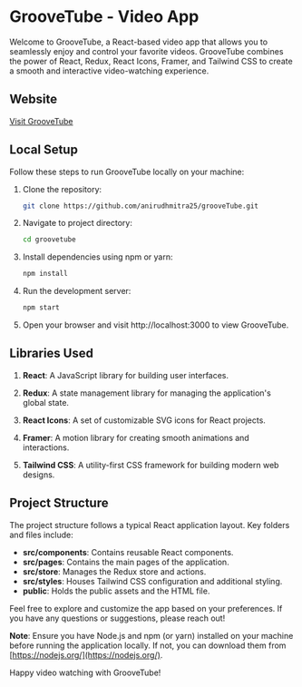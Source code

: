 # GrooveTube - Video App

Welcome to GrooveTube, a React-based video app that allows you to seamlessly enjoy and control your favorite videos. GrooveTube combines the power of React, Redux, React Icons, Framer, and Tailwind CSS to create a smooth and interactive video-watching experience.

## Website

[Visit GrooveTube](https://groovetube.netlify.app)

## Local Setup

Follow these steps to run GrooveTube locally on your machine:

1. Clone the repository:
   ```bash
   git clone https://github.com/anirudhmitra25/grooveTube.git
2. Navigate to project directory:
   ```bash
   cd groovetube
3. Install dependencies using npm or yarn:
   ```bash
   npm install
4. Run the development server:
   ```bash
   npm start
5. Open your browser and visit http://localhost:3000 to view GrooveTube.

## Libraries Used

1. **React**: A JavaScript library for building user interfaces.

2. **Redux**: A state management library for managing the application's global state.

3. **React Icons**: A set of customizable SVG icons for React projects.

4. **Framer**: A motion library for creating smooth animations and interactions.

5. **Tailwind CSS**: A utility-first CSS framework for building modern web designs.

## Project Structure

The project structure follows a typical React application layout. Key folders and files include:

- **src/components**: Contains reusable React components.
- **src/pages**: Contains the main pages of the application.
- **src/store**: Manages the Redux store and actions.
- **src/styles**: Houses Tailwind CSS configuration and additional styling.
- **public**: Holds the public assets and the HTML file.

Feel free to explore and customize the app based on your preferences. If you have any questions or suggestions, please reach out!

**Note**: Ensure you have Node.js and npm (or yarn) installed on your machine before running the application locally. If not, you can download them from [https://nodejs.org/](https://nodejs.org/).

Happy video watching with GrooveTube!
